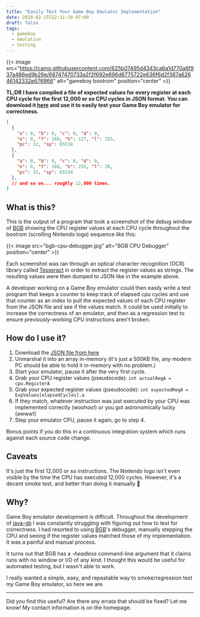 ```yaml
---
title: "Easily Test Your Game Boy Emulator Implementation"
date: 2020-02-15T22:31:10-07:00
draft: false
tags:
  - gameboy
  - emulation
  - testing
---
```


{{< image src="https://camo.githubusercontent.com/625b07495d4343ca6a1d770a6f937a486ed9b26e/68747470733a2f2f692e696d6775722e636f6d2f367a62646142332e676966" alt="gameboy bootrom" position="center" >}}

**TL;DR I have compiled a file of expected values for every register at 
each CPU cycle for the first 12,000 or so CPU cycles in JSON format. You 
can download it [here](https://github.com/pmcanseco/java-gb/blob/master/src/test/resources/full-bios.txt) 
and use it to easily test your Game Boy emulator for correctness.**

```json
[
  { 
    "a": 0, "b": 0, "c": 0, "d": 0,
    "e": 0, "f": 160, "h": 127, "l": 255,
    "pc": 12, "sp": 65534
  },
  {
    "a": 0, "b": 0, "c": 0, "d": 0,
    "e": 0, "f": 160, "h": 255, "l": 38,
    "pc": 15, "sp": 65534
  },
  // and so on... roughly 12,000 times.
]
``` 

## What is this?
This is the output of a program that took a screenshot of the debug window
of [BGB](http://bgb.bircd.org/) showing the CPU register values at each 
CPU cycle throughout the bootrom (scrolling Nintendo logo) sequence like this:

{{< image src="bgb-cpu-debugger.jpg" alt="BGB CPU Debugger" position="center" >}}

Each screenshot was ran through an optical character recognition (OCR) 
library called [Tesseract](https://github.com/tesseract-ocr/) in order to
extract the register values as strings. The resulting values were then 
dumped to JSON like in the example above.

A developer working on a Game Boy emulator could then easily write a test
program that keeps a counter to keep track of elapsed cpu cycles and use
that counter as an index to pull the expected values of each CPU register
from the JSON file and see if the values match. It could be used initially
to increase the correctness of an emulator, and then as a regression test 
to ensure previously-working CPU instructions aren't broken.

## How do I use it?
1. Download the [JSON file from here](https://github.com/pmcanseco/java-gb/blob/master/src/test/resources/full-bios.txt)
1. Unmarshal it into an array in-memory (it's just a 500KB file, any modern 
PC should be able to hold it in-memory with no problem.)
1. Start your emulator, pause it after the very first cycle.
1. Grab your CPU register values (pseudocode): `int actualRegA = cpu.RegisterA`
1. Grab your expected register values (pseudocode): `int expectedRegA = ExpValues[elapsedCycles].a`
1. If they match, whatever instruction was just executed by your CPU was
implemented correctly (woohoo!) or you got astronomically lucky (awww!)
1. Step your emulator CPU, pause it again, go to step 4.

Bonus points if you do this in a continuous integration system which runs
against each source code change.

## Caveats
It's just the first 12,000 or so instructions. The Nintendo logo isn't even
visible by the time the CPU has executed 12,000 cycles. However, it's a
decent smoke test, and better than doing it manually 🙂

## Why?
Game Boy emulator development is difficult. Throughout the development of 
[java-gb](https://github.com/pmcanseco/java-gb) I was constantly struggling
with figuring out how to test for correctness. I had resorted to using
[BGB](http://bgb.bircd.org/)'s debugger, manually stepping the CPU and
seeing if the register values matched those of my implementation. It was a
painful and manual process.

It turns out that BGB has a _-headless_ command-line argument that it claims
runs with no window or I/O of any kind. I thought this would be useful for
automated testing, but I wasn't able to work. 

I really wanted a simple, easy, and repeatable way to smoke/regression test 
my Game Boy emulator, so here we are.

---

Did you find this useful? Are there any errata that should be fixed? Let me know!
My contact information is on the homepage.

